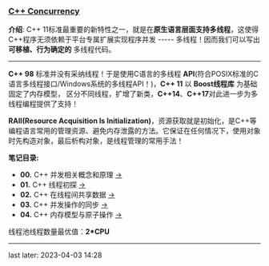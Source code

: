 ### [C++ Concurrency](#)
**介绍**: C++ 11标准最重要的新特性之一，就是在**原生语言层面支持多线程**，这使得C++程序无须依赖于平台专属扩展实现程序并发 ----- 多线程！因而我们可以写出**可移植、行为确定的** 多线程代码。 

----


**C++ 98** 标准并没有采纳线程！于是使用C语言的多线程 **API**(符合POSIX标准的C语言多线程接口/Windows系统的多线程API！)，**C++ 11** 以 **Boost线程库** 为基础固定了内存模型，
区分不同线程，扩增了新类，**C++14**、**C++17**对此进一步为多线程编程提供了支持！

**RAII(Resource Acquisition Is Initialization)**，资源获取就是初始化，是C++等编程语言常用的管理资源、避免内存泄露的方法。它保证在任何情况下，使用对象时先构造对象，最后析构对象，是线程管理的常用手法！

**笔记目录:**

* **00.** C++ 并发相关概念和原理 [->](./Theory)
* **01.** C++ 线程初探 [->](./contents/CPPThreadControl.md)
* **02.** C++ 在线程间共享数据 [->](./contents/CPPThreadShareData.md)
* **03.** C++ 并发操作的同步 [->](./contents/CPPFutureAsync.md)
* **04.** C++ 内存模型与原子操作 [->](./contents/CPPAtomicAndMemoryModel.md)


线程池线程数量最优值：**2*CPU**

----
last later: 2023-04-03 14:28
